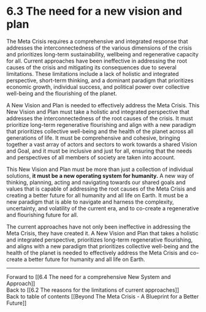 # 6.3 The need for a new vision and plan

The Meta Crisis requires a comprehensive and integrated response that addresses the interconnectedness of the various dimensions of the crisis and prioritizes long-term sustainability, wellbeing and regenerative capacity for all. Current approaches have been ineffective in addressing the root causes of the crisis and mitigating its consequences due to several limitations. These limitations include a lack of holistic and integrated perspective, short-term thinking, and a dominant paradigm that prioritizes economic growth, individual success, and political power over collective well-being and the flourishing of the planet.

A New Vision and Plan is needed to effectively address the Meta Crisis. This New Vision and Plan must take a holistic and integrated perspective that addresses the interconnectedness of the root causes of the crisis. It must prioritize long-term regenerative flourishing and align with a new paradigm that prioritizes collective well-being and the health of the planet across all generations of life. It must be comprehensive and cohesive, bringing together a vast array of actors and sectors to work towards a shared Vision and Goal, and it must be inclusive and just for all, ensuring that the needs and perspectives of all members of society are taken into account.

This New Vision and Plan must be more than just a collection of individual solutions, **it must be a new operating system for humanity.**  A new way of thinking, planning, acting and navigating towards our shared goals and values that is capable of addressing the root causes of the Meta Crisis and creating a better future for all humanity and all life on Earth. It must be a new paradigm that is able to navigate and harness the complexity, uncertainty, and volatility of the current era, and to co-create a regenerative and flourishing future for all. 

The current approaches have not only been ineffective in addressing the Meta Crisis, they have created it. A New Vision and Plan that takes a holistic and integrated perspective, prioritizes long-term regenerative flourishing, and aligns with a new paradigm that prioritizes collective well-being and the health of the planet is needed to effectively address the Meta Crisis and co-create a better future for humanity and all life on Earth.

___

Forward to [[6.4 The need for a comprehensive New System and Approach]]    
Back to [[6.2 The reasons for the limitations of current approaches]]    
Back to table of contents [[Beyond The Meta Crisis - A Blueprint for a Better Future]] 